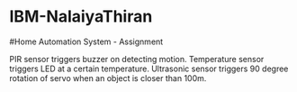 # IBM-NalaiyaThiran
#Home Automation System - Assignment

  PIR sensor triggers buzzer on detecting motion.
  Temperature sensor triggers LED at a certain temperature.
  Ultrasonic sensor triggers 90 degree rotation of servo when an object is closer than 100m.
